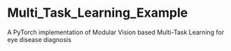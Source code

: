 # Multi_Task_Learning_Example
A PyTorch implementation of Modular Vision based Multi-Task Learning for eye disease diagnosis
